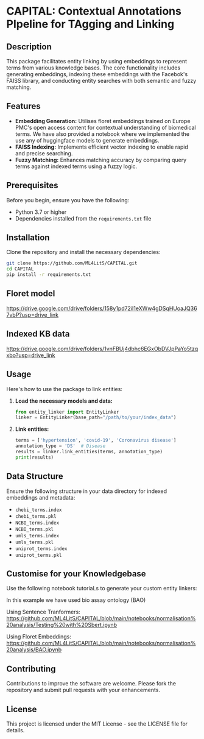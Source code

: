 # CAPITAL: Contextual Annotations PIpeline for TAgging and Linking

## Description

This package facilitates entity linking by using embeddings to represent terms from various knowledge bases. The core functionality includes generating embeddings, indexing these embeddings with the Facebok's FAISS library, and conducting entity searches with both semantic and fuzzy matching.

## Features

- **Embedding Generation:** Utilises floret embeddings trained on Europe PMC's open access content for contextual understanding of biomedical terms. We have also provided a notebook where we implemented the use any of huggingface models to generate embeddings.
- **FAISS Indexing:** Implements efficient vector indexing to enable rapid and precise searching.
- **Fuzzy Matching:** Enhances matching accuracy by comparing query terms against indexed terms using a fuzzy logic.

## Prerequisites

Before you begin, ensure you have the following:
- Python 3.7 or higher
- Dependencies installed from the `requirements.txt` file

## Installation

Clone the repository and install the necessary dependencies:

```bash
git clone https://github.com/ML4LitS/CAPITAL.git
cd CAPITAL
pip install -r requirements.txt
```
## Floret model

https://drive.google.com/drive/folders/158y1pd72iI1eXWw4gDSqHUoaJQ367vbP?usp=drive_link

## Indexed KB data

https://drive.google.com/drive/folders/1vnFBUj4dbhc6EGxObDVJpPaYo5tzqxbo?usp=drive_link

## Usage

Here's how to use the package to link entities:

1. **Load the necessary models and data:**
   ```python
   from entity_linker import EntityLinker
   linker = EntityLinker(base_path="/path/to/your/index_data")
   ```

2. **Link entities:**
   ```python
   terms = ['hypertension', 'covid-19', 'Coronavirus disease']
   annotation_type = 'DS'  # Disease
   results = linker.link_entities(terms, annotation_type)
   print(results)
   ```

## Data Structure

Ensure the following structure in your data directory for indexed embeddings and metadata:

- `chebi_terms.index`
- `chebi_terms.pkl`
- `NCBI_terms.index`
- `NCBI_terms.pkl`
- `umls_terms.index`
- `umls_terms.pkl`
- `uniprot_terms.index`
- `uniprot_terms.pkl`

## Customise for your Knowledgebase

Use the following notebook tutoriaLs to generate your custom entity linkers:

In this example we have used bio assay ontology (BAO)

Using Sentence Tranformers:
https://github.com/ML4LitS/CAPITAL/blob/main/notebooks/normalisation%20analysis/Testing%20with%20Sbert.ipynb

Using Floret Embeddings:
https://github.com/ML4LitS/CAPITAL/blob/main/notebooks/normalisation%20analysis/BAO.ipynb

## Contributing

Contributions to improve the software are welcome. Please fork the repository and submit pull requests with your enhancements.

## License

This project is licensed under the MIT License - see the LICENSE file for details.
 
